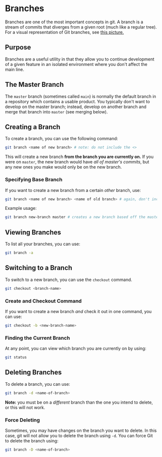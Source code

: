 # Branches

Branches are one of the most important concepts in git. A branch is a stream of
commits that diverges from a given root (much like a regular tree). For a visual
representation of Git branches, see [this picture.](https://img.search.brave.com/vxR__UqTnx0rZ9P3XDRX9BpZtLe_-AMPPAVRL9pia78/fit/1200/1200/ce/1/aHR0cHM6Ly9taXJv/Lm1lZGl1bS5jb20v/bWF4LzQ2NjQvMSpN/emR6WjFLeGZvbHdN/ZkxTRkN6Ull3LnBu/Zw)

## Purpose

Branches are a useful utility in that they allow you to continue development of
a given feature in an isolated environment where you don't affect the main line.

## The Master Branch

The `master` branch (sometimes called `main`) is normally the default branch in
a repository which contains a usable product. You typically don't want to develop
on the master branch; instead, develop on another branch and merge that branch
into `master` (see merging below).

## Creating a Branch

To create a branch, you can use the following command:

```sh
git branch <name of new branch> # note: do not include the <>
```

This will create a new branch **from the branch you are currently on.** If you were
on `master`, the new branch would have _all of master's commits_, but any new ones
you make would only be on the new branch.

### Specifying Base Branch

If you want to create a new branch from a certain _other_ branch, use:

```sh
git branch <name of new branch> <name of old branch> # again, don't include the <>
```

Example usage:

```sh
git branch new-branch master # creates a new branch based off the master branch
```

## Viewing Branches

To list all your branches, you can use:

```sh
git branch -a
```

## Switching to a Branch

To switch to a new branch, you can use the `checkout` command.

```sh
git checkout <branch-name>
```

### Create and Checkout Command

If you want to create a new branch _and_ check it out in one command, you can use:

```sh
git checkout -b <new-branch-name>
```

### Finding the Current Branch

At any point, you can view which branch you are currently on by using:

```sh
git status
```

## Deleting Branches

To delete a branch, you can use:

```sh
git branch -d <name-of-branch>
```

**Note:** you must be on a _different_ branch than the one you intend to delete,
or this will not work.

### Force Deleting

Sometimes, you may have changes on the branch you want to delete. In this case,
git will not allow you to delete the branch using `-d`. You can force Git to delete
the branch using:

```sh
git branch -D <name-of-branch>
```
